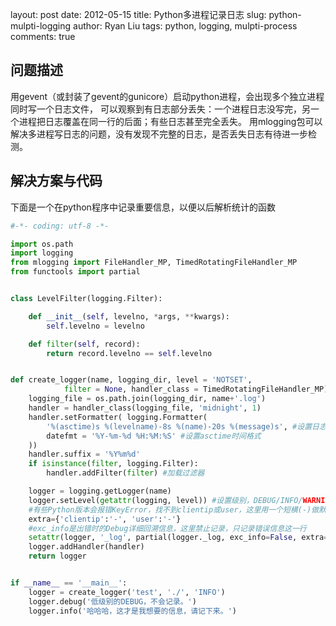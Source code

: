 layout:     post
date:       2012-05-15
title:      Python多进程记录日志
slug:       python-mulpti-logging
author:     Ryan Liu
tags:       python, logging, mulpti-process
comments:   true

## 问题描述

用gevent（或封装了gevent的gunicore）启动python进程，会出现多个独立进程同时写一个日志文件， 可以观察到有日志部分丢失：一个进程日志没写完，另一个进程把日志覆盖在同一行的后面；有些日志甚至完全丢失。 用mlogging包可以解决多进程写日志的问题，没有发现不完整的日志，是否丢失日志有待进一步检测。

## 解决方案与代码

下面是一个在python程序中记录重要信息，以便以后解析统计的函数

```python
#-*- coding: utf-8 -*-

import os.path
import logging
from mlogging import FileHandler_MP, TimedRotatingFileHandler_MP
from functools import partial


class LevelFilter(logging.Filter):

    def __init__(self, levelno, *args, **kwargs):
        self.levelno = levelno

    def filter(self, record):
        return record.levelno == self.levelno


def create_logger(name, logging_dir, level = 'NOTSET',
            filter = None, handler_class = TimedRotatingFileHandler_MP):
    logging_file = os.path.join(logging_dir, name+'.log')
    handler = handler_class(logging_file, 'midnight', 1)
    handler.setFormatter( logging.Formatter(
        '%(asctime)s %(levelname)-8s %(name)-20s %(message)s', #设置日志格式，固定宽度便于解析
        datefmt = '%Y-%m-%d %H:%M:%S' #设置asctime时间格式
    ))
    handler.suffix = '%Y%m%d'
    if isinstance(filter, logging.Filter):
        handler.addFilter(filter) #加载过滤器

    logger = logging.getLogger(name)
    logger.setLevel(getattr(logging, level)) #设置级别，DEBUG/INFO/WARNING/ERROR/CRITICAL
    #有些Python版本会报错KeyError，找不到clientip或user，这里用一个短横(-)做默认值
    extra={'clientip':'-', 'user':'-'}
    #exc_info是出错时的Debug详细回溯信息，这里禁止记录，只记录错误信息这一行
    setattr(logger, '_log', partial(logger._log, exc_info=False, extra=extra))
    logger.addHandler(handler)
    return logger


if __name__ == '__main__':
    logger = create_logger('test', './', 'INFO')
    logger.debug('低级别的DEBUG，不会记录。')
    logger.info('哈哈哈，这才是我想要的信息，请记下来。')
```